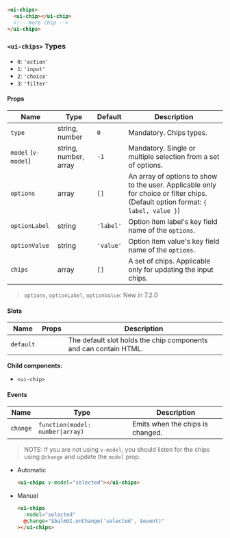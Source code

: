 ```html
<ui-chips>
  <ui-chip></ui-chip>
  <!-- more chip -->
</ui-chips>
```

### `<ui-chips>` Types

- `0`: `'action'`
- `1`: `'input'`
- `2`: `'choice'`
- `3`: `'filter'`

#### Props

| Name                | Type                  | Default   | Description                                                                                                                      |
| ------------------- | --------------------- | --------- | -------------------------------------------------------------------------------------------------------------------------------- |
| `type`              | string, number        | `0`       | Mandatory. Chips types.                                                                                                          |
| `model` (`v-model`) | string, number, array | `-1`      | Mandatory. Single or multiple selection from a set of options.                                                                   |
| `options`           | array                 | `[]`      | An array of options to show to the user. Applicable only for choice or filter chips. (Default option format: `{ label, value }`) |
| `optionLabel`       | string                | `'label'` | Option item label's key field name of the `options`.                                                                             |
| `optionValue`       | string                | `'value'` | Option item value's key field name of the `options`.                                                                             |
| `chips`             | array                 | `[]`      | A set of chips. Applicable only for updating the input chips.                                                                    |

> `options`, `optionLabel`, `optionValue`: New in 7.2.0

#### Slots

| Name      | Props | Description                                                      |
| --------- | ----- | ---------------------------------------------------------------- |
| `default` |       | The default slot holds the chip components and can contain HTML. |

**Child components:**

- `<ui-chip>`

#### Events

| Name     | Type                             | Description                      |
| -------- | -------------------------------- | -------------------------------- |
| `change` | `function(model: number\|array)` | Emits when the chips is changed. |

> NOTE: If you are not using `v-model`, you should listen for the chips using `@change` and update the `model` prop.

- Automatic
  ```html
  <ui-chips v-model="selected"></ui-chips>
  ```
- Manual
  ```html
  <ui-chips
    :model="selected"
    @change="$balmUI.onChange('selected', $event)"
  ></ui-chips>
  ```
